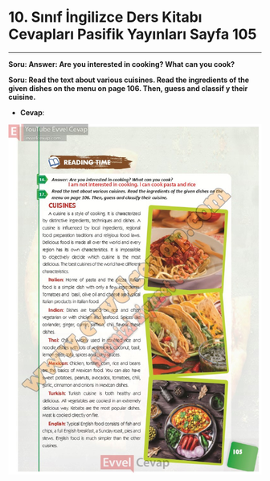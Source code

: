 # 10. Sınıf İngilizce Ders Kitabı Cevapları Pasifik Yayınları Sayfa 105

---

**Soru: Answer: Are you interested in cooking? What can you cook?**

**Soru: Read the text about various cuisines. Read the ingredients of the given dishes on the menu on page 106. Then, guess and classif y their cuisine.**

-   **Cevap**:

![Image 1](./image_1.jpg)